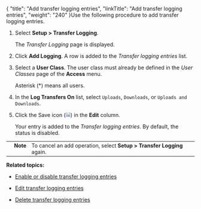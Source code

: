 {
    "title": "Add transfer logging entries",
    "linkTitle": "Add transfer logging entries",
    "weight": "240"
}Use the following procedure to add transfer logging entries.



1.  Select **Setup > Transfer Logging**.  

    The *Transfer Logging* page is displayed.

2.  Click **Add Logging**. A row is added to the *Transfer logging entries* list.

3.  Select a **User Class**. The user class must already be defined in the *User Classes* page of the **Access** menu.  

    Asterisk (\*) means all users.

4.  In the **Log Transfers On** list, select `Uploads`, `Downloads`, or `Uploads and Downloads`.

5.  Click the Save icon (![Save](SaveIcon_13x13.png)) in the **Edit** column.  

    Your entry is added to the *Transfer logging entries*. By default, the status is disabled.



<table cellpadding="0" cellspacing="0">
   <col/>
   <col/>
   <col/>
      <tr>
         <td valign="top">         </td>
         <td valign="top"><span><b>Note</b></span>
         </td>
         <td data-mc-autonum="&lt;b&gt;Note&lt;/b&gt;" valign="top">To cancel an add operation, select <strong>Setup &gt; Transfer Logging</strong> again.         </td>
      </tr>
</table>



**Related topics:**



-   [Enable or disable transfer logging entries](../t_st_enable_disable_transfer_logging_entries)

-   [Edit transfer logging entries](../t_st_edit_transfer_logging_entries)

-   [Delete transfer logging entries](../t_st_delete_transfer_logging_entries)

